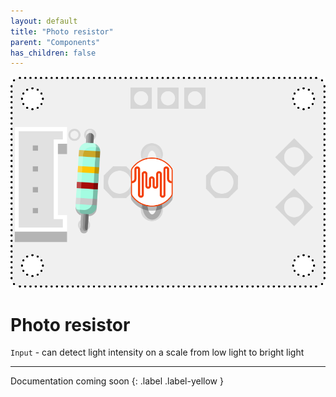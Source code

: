 ```yaml
---
layout: default
title: "Photo resistor"
parent: "Components"
has_children: false
---
```


![Image](assets/Photo-resistor.png)

# Photo resistor
`Input` - can detect light intensity on a scale from low light to bright light

---

Documentation coming soon
{: .label .label-yellow }
